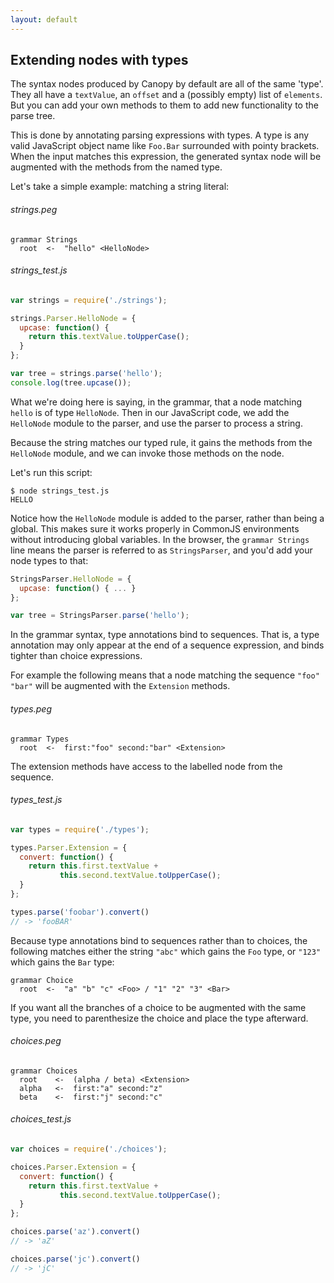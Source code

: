 ```yaml
---
layout: default
---
```


## Extending nodes with types

The syntax nodes produced by Canopy by default are all of the same 'type'.
They all have a `textValue`, an `offset` and a (possibly empty) list of
`elements`. But you can add your own methods to them to add new functionality
to the parse tree.

This is done by annotating parsing expressions with types. A type is any valid
JavaScript object name like `Foo.Bar` surrounded with pointy brackets. When
the input matches this expression, the generated syntax node will be augmented
with the methods from the named type.

Let's take a simple example: matching a string literal:

###### strings.peg

    grammar Strings
      root  <-  "hello" <HelloNode>

###### strings_test.js

```js
var strings = require('./strings');

strings.Parser.HelloNode = {
  upcase: function() {
    return this.textValue.toUpperCase();
  }
};

var tree = strings.parse('hello');
console.log(tree.upcase());
```

What we're doing here is saying, in the grammar, that a node matching `hello`
is of type `HelloNode`. Then in our JavaScript code, we add the `HelloNode`
module to the parser, and use the parser to process a string.

Because the string matches our typed rule, it gains the methods from the
`HelloNode` module, and we can invoke those methods on the node.

Let's run this script:

    $ node strings_test.js
    HELLO

Notice how the `HelloNode` module is added to the parser, rather than being a
global. This makes sure it works properly in CommonJS environments without
introducing global variables. In the browser, the `grammar Strings` line means
the parser is referred to as `StringsParser`, and you'd add your node types to
that:

```js
StringsParser.HelloNode = {
  upcase: function() { ... }
};

var tree = StringsParser.parse('hello');
```

In the grammar syntax, type annotations bind to sequences. That is, a type
annotation may only appear at the end of a sequence expression, and binds
tighter than choice expressions.

For example the following means that a node matching the sequence
`"foo" "bar"` will be augmented with the `Extension` methods.

###### types.peg

    grammar Types
      root  <-  first:"foo" second:"bar" <Extension>

The extension methods have access to the labelled node from the sequence.

###### types_test.js

```js
var types = require('./types');

types.Parser.Extension = {
  convert: function() {
    return this.first.textValue +
           this.second.textValue.toUpperCase();
  }
};

types.parse('foobar').convert()
// -> 'fooBAR'
```

Because type annotations bind to sequences rather than to choices, the
following matches either the string `"abc"` which gains the `Foo` type, or
`"123"` which gains the `Bar` type:

    grammar Choice
      root  <-  "a" "b" "c" <Foo> / "1" "2" "3" <Bar>

If you want all the branches of a choice to be augmented with the same type,
you need to parenthesize the choice and place the type afterward.

###### choices.peg

    grammar Choices
      root    <-  (alpha / beta) <Extension>
      alpha   <-  first:"a" second:"z"
      beta    <-  first:"j" second:"c"

###### choices_test.js

```js
var choices = require('./choices');

choices.Parser.Extension = {
  convert: function() {
    return this.first.textValue +
           this.second.textValue.toUpperCase();
  }
};

choices.parse('az').convert()
// -> 'aZ'

choices.parse('jc').convert()
// -> 'jC'
```
